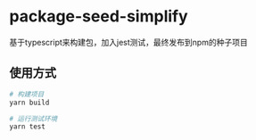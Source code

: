 # package-seed-simplify

基于typescript来构建包，加入jest测试，最终发布到npm的种子项目


## 使用方式

```bash
# 构建项目
yarn build

# 运行测试环境
yarn test
```
